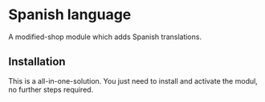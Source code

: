 # Spanish language

A modified-shop module which adds Spanish translations.

## Installation

This is a all-in-one-solution. You just need to install and activate the modul, no further steps required.
